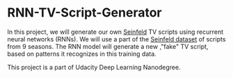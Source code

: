 # RNN-TV-Script-Generator
In this project, we will generate our own [Seinfeld](https://en.wikipedia.org/wiki/Seinfeld) TV scripts using recurrent neural networks (RNNs).  We will use a part of the [Seinfeld dataset](https://www.kaggle.com/thec03u5/seinfeld-chronicles#scripts.csv) of scripts from 9 seasons.  The RNN model will generate a new ,"fake" TV script, based on patterns it recognizes in this training data.

This project is a part of Udacity Deep Learning Nanodegree.
